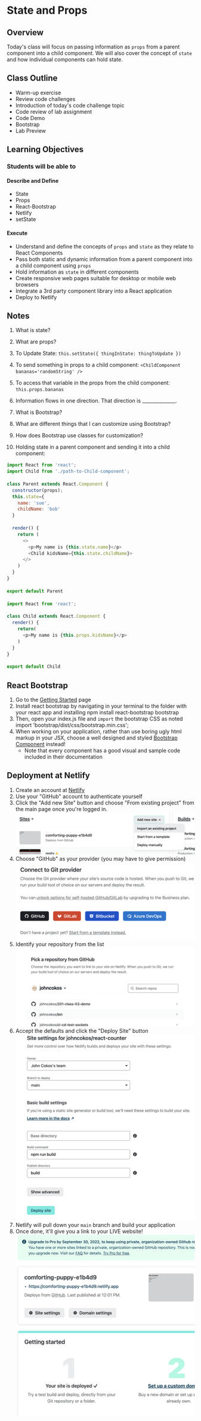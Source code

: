 # State and Props

## Overview

Today's class will focus on passing information as `props` from a parent component into a child component. We will also cover the concept of `state` and how individual components can hold state.

## Class Outline

- Warm-up exercise
- Review code challenges
- Introduction of today's code challenge topic
- Code review of lab assignment
- Code Demo
- Bootstrap
- Lab Preview

## Learning Objectives

### Students will be able to

#### Describe and Define

- State
- Props
- React-Bootstrap
- Netlify
- setState

#### Execute

- Understand and define the concepts of `props` and `state` as they relate to React Components
- Pass both static and dynamic information from a parent component into a child component using `props`
- Hold information as `state` in different components
- Create responsive web pages suitable for desktop or mobile web browsers
- Integrate a 3rd party component library into a React application
- Deploy to Netlify

## Notes

1. What is state?

1. What are props?

1. To Update State: `this.setState({ thingInState: thingToUpdate })`

1. To send something in props to a child component: `<ChildComponent bananas='randomString' />`

1. To access that variable in the props from the child component: `this.props.bananas`

1. Information flows in one direction. That direction is ______________.

1. What is Bootstrap?

1. What are different things that I can customize using Bootstrap?

1. How does Bootstrap use classes for customization?

1. Holding state in a parent component and sending it into a child component:

  ```javaScript
  import React from 'react';
  import Child from './path-to-Child-component';

  class Parent extends React.Component {
    constructor(props);
    this.state={
      name: 'sue',
      childName: 'bob'
    }

    render() {
      return (
        <>
          <p>My name is {this.state.name}</p>
          <Child kidsName={this.state.childName}>
        </>
      )
    }
  }

  export default Parent

  import React from 'react';

  class Child extends React.Component {
    render() {
      return(
        <p>My name is {this.props.kidsName}</p>
      )
    }
  }

  export default Child
  ```

## React Bootstrap

1. Go to the [Getting Started](https://react-bootstrap.github.io/getting-started/introduction) page
1. Install react bootstrap by navigating in your terminal to the folder with your react app and installing
    npm install react-bootstrap bootstrap
1. Then, open your index.js file and `import` the bootstrap CSS as noted
    import 'bootstrap/dist/css/bootstrap.min.css';
1. When working on your application, rather than use boring ugly html markup in your JSX, choose a well designed and styled [Bootstrap Component](https://react-bootstrap.github.io/components/alerts/) instead!
   - Note that every component has a good visual and sample code included in their documentation

## Deployment at Netlify

1. Create an account at [Netlify](https://www.netlify.com)
1. Use your "GitHub" account to authenticate yourself
1. Click the "Add new Site" button and choose "From existing project" from the main page once you're logged in.
    ![Add Site](./add-site.png)
1. Choose "GitHub" as your provider (you may have to give permission)
    ![GH](./choose-gh.png)
1. Identify your repository from the list
    ![Repo](./pick-repo.png)
1. Accept the defaults and click the "Deploy Site" button
    ![Repo](./build.png)
1. Netlify will pull down your `main` branch and build your application
1. Once done, it'll give you a link to your LIVE website!
    ![done](./done.png)
